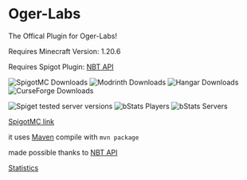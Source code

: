 # Oger-Labs
The Offical Plugin for Oger-Labs!

Requires Minecraft Version: 1.20.6

Requires Spigot Plugin: [NBT API](https://www.spigotmc.org/resources/nbt-api.7939/)

![SpigotMC Downloads](https://img.shields.io/spiget/downloads/86771?label=SpigotMC%20Downloads)
![Modrinth Downloads](https://img.shields.io/modrinth/dt/CsFp0oQj?label=Modrinth%20Downloads)
![Hangar Downloads](https://img.shields.io/hangar/dt/SneakFart?label=Hangar%20Downloads)
![CurseForge Downloads](https://img.shields.io/curseforge/dt/1018418?label=CurseForge%20Downloads)

![Spiget tested server versions](https://img.shields.io/spiget/tested-versions/86771)
![bStats Players](https://img.shields.io/bstats/players/12663?label=Online%20Players)
![bStats Servers](https://img.shields.io/bstats/servers/12663?label=Online%20Servers)



[SpigotMC link](https://github.com/FOrt304/Oger-Labs)

it uses [Maven](https://maven.apache.org/) compile with `mvn package`

made possible thanks to [NBT API](https://www.spigotmc.org/resources/nbt-api.7939/)

[Statistics](https://bstats.org/plugin/bukkit/SneakFart/12663)

